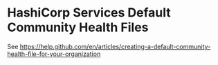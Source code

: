 # HashiCorp Services Default Community Health Files

See https://help.github.com/en/articles/creating-a-default-community-health-file-for-your-organization
